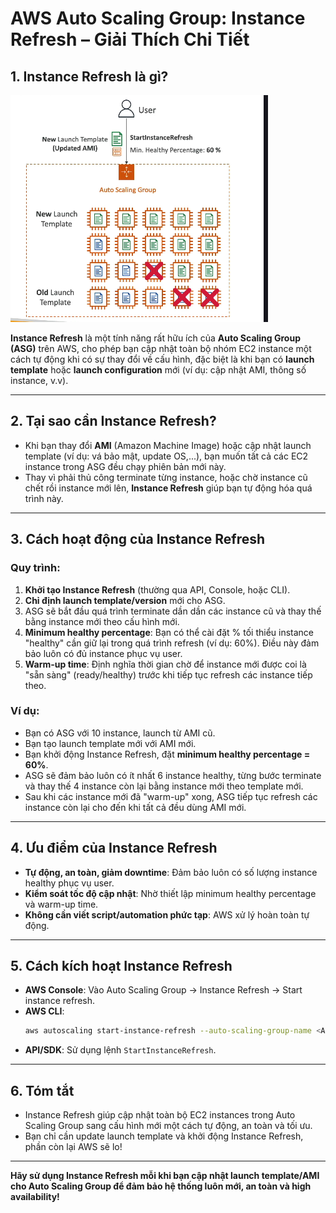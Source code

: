 # AWS Auto Scaling Group: Instance Refresh – Giải Thích Chi Tiết

## 1. Instance Refresh là gì?

![1752740807439](image/InstanceRefresh/1752740807439.png)

**Instance Refresh** là một tính năng rất hữu ích của **Auto Scaling Group (ASG)** trên AWS, cho phép bạn cập nhật toàn bộ nhóm EC2 instance một cách tự động khi có sự thay đổi về cấu hình, đặc biệt là khi bạn có **launch template** hoặc **launch configuration** mới (ví dụ: cập nhật AMI, thông số instance, v.v).

---

## 2. Tại sao cần Instance Refresh?

- Khi bạn thay đổi **AMI** (Amazon Machine Image) hoặc cập nhật launch template (ví dụ: vá bảo mật, update OS,...), bạn muốn tất cả các EC2 instance trong ASG đều chạy phiên bản mới này.
- Thay vì phải thủ công terminate từng instance, hoặc chờ instance cũ chết rồi instance mới lên, **Instance Refresh** giúp bạn tự động hóa quá trình này.

---

## 3. Cách hoạt động của Instance Refresh

### **Quy trình:**

1. **Khởi tạo Instance Refresh** (thường qua API, Console, hoặc CLI).
2. **Chỉ định launch template/version** mới cho ASG.
3. ASG sẽ bắt đầu quá trình terminate dần dần các instance cũ và thay thế bằng instance mới theo cấu hình mới.
4. **Minimum healthy percentage**: Bạn có thể cài đặt % tối thiểu instance "healthy" cần giữ lại trong quá trình refresh (ví dụ: 60%). Điều này đảm bảo luôn có đủ instance phục vụ user.
5. **Warm-up time**: Định nghĩa thời gian chờ để instance mới được coi là "sẵn sàng" (ready/healthy) trước khi tiếp tục refresh các instance tiếp theo.

### **Ví dụ:**

- Bạn có ASG với 10 instance, launch từ AMI cũ.
- Bạn tạo launch template mới với AMI mới.
- Bạn khởi động Instance Refresh, đặt **minimum healthy percentage = 60%**.
- ASG sẽ đảm bảo luôn có ít nhất 6 instance healthy, từng bước terminate và thay thế 4 instance còn lại bằng instance mới theo template mới.
- Sau khi các instance mới đã "warm-up" xong, ASG tiếp tục refresh các instance còn lại cho đến khi tất cả đều dùng AMI mới.

---

## 4. Ưu điểm của Instance Refresh

- **Tự động, an toàn, giảm downtime**: Đảm bảo luôn có số lượng instance healthy phục vụ user.
- **Kiểm soát tốc độ cập nhật**: Nhờ thiết lập minimum healthy percentage và warm-up time.
- **Không cần viết script/automation phức tạp**: AWS xử lý hoàn toàn tự động.

---

## 5. Cách kích hoạt Instance Refresh

- **AWS Console**: Vào Auto Scaling Group → Instance Refresh → Start instance refresh.
- **AWS CLI**:
  ```sh
  aws autoscaling start-instance-refresh --auto-scaling-group-name <ASG_NAME> --preferences '{"MinHealthyPercentage":60,"InstanceWarmup":300}'
  ```
- **API/SDK**: Sử dụng lệnh `StartInstanceRefresh`.

---

## 6. Tóm tắt

- Instance Refresh giúp cập nhật toàn bộ EC2 instances trong Auto Scaling Group sang cấu hình mới một cách tự động, an toàn và tối ưu.
- Bạn chỉ cần update launch template và khởi động Instance Refresh, phần còn lại AWS sẽ lo!

---

**Hãy sử dụng Instance Refresh mỗi khi bạn cập nhật launch template/AMI cho Auto Scaling Group để đảm bảo hệ thống luôn mới, an toàn và high availability!**
